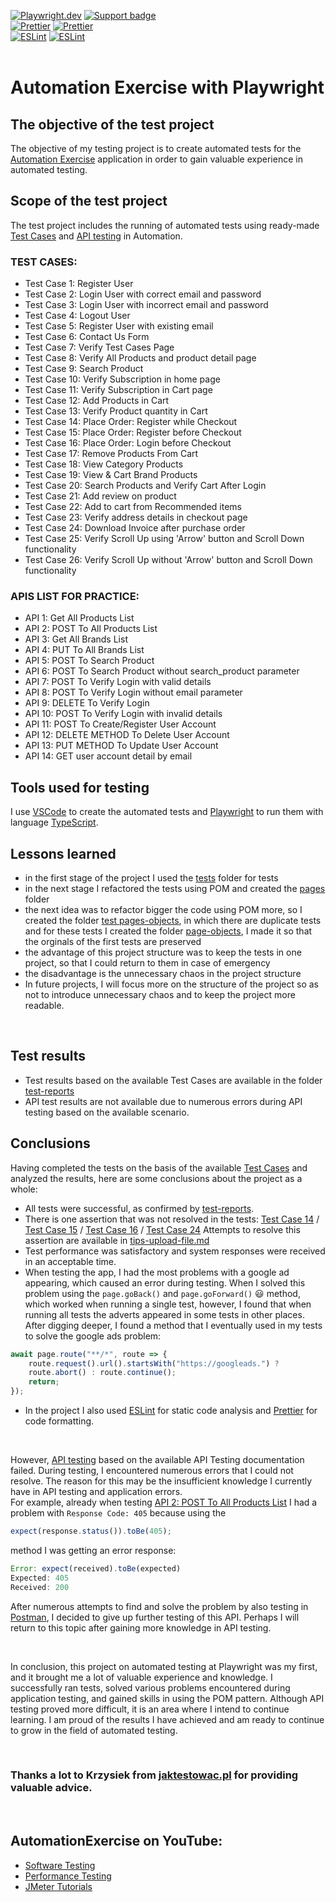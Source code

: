 [![Playwright.dev](https://img.shields.io/badge/Documentation-Playwright-45ba4b.svg?logo=playwright)](https://playwright.dev/docs/intro)
[![Support badge](https://img.shields.io/badge/stackoverflow-Playwright-45ba4b.svg?logo=stackoverflow)](https://stackoverflow.com/questions/tagged/playwright) 
<br>
[![Prettier](https://img.shields.io/badge/Documentation-Prettier-f7ba3e.svg?logo=prettier)](https://prettier.io/docs/en/index.html)
[![Prettier](https://img.shields.io/badge/GitHub-Prettier-f7ba3e.svg?logo=prettier)](https://github.com/prettier/prettier)
<br>
[![ESLint](https://img.shields.io/badge/Documentation-ESLint-4b32c3.svg?logo=eslint)](https://eslint.org/docs/latest/)
[![ESLint](https://img.shields.io/badge/GitHub-ESLint-4b32c3.svg?logo=eslint)](https://github.com/eslint/eslint)
<br><br>

# Automation Exercise with Playwright 

## The objective of the test project

The objective of my testing project is to create automated tests for the [Automation Exercise](https://automationexercise.com/) application in order to gain valuable experience in automated testing. 

## Scope of the test project

The test project includes the running of automated tests using ready-made [Test Cases](https://automationexercise.com/test_cases) and [API testing](https://automationexercise.com/api_list) in Automation.
### TEST CASES:
- Test Case 1: Register User
- Test Case 2: Login User with correct email and password
- Test Case 3: Login User with incorrect email and password
- Test Case 4: Logout User
- Test Case 5: Register User with existing email
- Test Case 6: Contact Us Form
- Test Case 7: Verify Test Cases Page
- Test Case 8: Verify All Products and product detail page
- Test Case 9: Search Product
- Test Case 10: Verify Subscription in home page
- Test Case 11: Verify Subscription in Cart page
- Test Case 12: Add Products in Cart
- Test Case 13: Verify Product quantity in Cart
- Test Case 14: Place Order: Register while Checkout
- Test Case 15: Place Order: Register before Checkout
- Test Case 16: Place Order: Login before Checkout
- Test Case 17: Remove Products From Cart
- Test Case 18: View Category Products
- Test Case 19: View & Cart Brand Products
- Test Case 20: Search Products and Verify Cart After Login
- Test Case 21: Add review on product
- Test Case 22: Add to cart from Recommended items
- Test Case 23: Verify address details in checkout page
- Test Case 24: Download Invoice after purchase order
- Test Case 25: Verify Scroll Up using 'Arrow' button and Scroll Down functionality
- Test Case 26: Verify Scroll Up without 'Arrow' button and Scroll Down functionality

### APIS LIST FOR PRACTICE:
- API 1: Get All Products List
- API 2: POST To All Products List
- API 3: Get All Brands List
- API 4: PUT To All Brands List
- API 5: POST To Search Product
- API 6: POST To Search Product without search_product parameter
- API 7: POST To Verify Login with valid details
- API 8: POST To Verify Login without email parameter
- API 9: DELETE To Verify Login
- API 10: POST To Verify Login with invalid details
- API 11: POST To Create/Register User Account
- API 12: DELETE METHOD To Delete User Account
- API 13: PUT METHOD To Update User Account
- API 14: GET user account detail by email

## Tools used for testing

I use [VSCode](https://code.visualstudio.com/) to create the automated tests and [Playwright](https://playwright.dev/) to run them with language [TypeScript](https://www.typescriptlang.org/).

## Lessons learned
- in the first stage of the project I used the [tests](https://github.com/adamcegielka/my-test-projects/tree/main/AutomationExercise-Playwright/tests) folder for tests
- in the next stage I refactored the tests using POM and created the [pages](https://github.com/adamcegielka/my-test-projects/tree/main/AutomationExercise-Playwright/pages) folder
- the next idea was to refactor bigger the code using POM more, so I created the folder [test pages-objects](https://github.com/adamcegielka/my-test-projects/tree/main/AutomationExercise-Playwright/tests%20page-objects), in which there are duplicate tests and for these tests I created the folder [page-objects](https://github.com/adamcegielka/my-test-projects/tree/main/AutomationExercise-Playwright/page-objects), I made it so that the orginals of the first tests are preserved 
- the advantage of this project structure was to keep the tests in one project, so that I could return to them in case of emergency
- the disadvantage is the unnecessary chaos in the project structure
- In future projects, I will focus more on the structure of the project so as not to introduce unnecessary chaos and to keep the project more readable.

<br>

## Test results
- Test results based on the available Test Cases are available in the folder [test-reports](https://github.com/adamcegielka/my-test-projects/tree/main/AutomationExercise-Playwright/test-reports)
- API test results are not available due to numerous errors during API testing based on the available scenario.

## Conclusions
Having completed the tests on the basis of the available [Test Cases](https://automationexercise.com/test_cases) and analyzed the results, here are some conclusions about the project as a whole:
- All tests were successful, as confirmed by [test-reports](https://github.com/adamcegielka/my-test-projects/tree/main/AutomationExercise-Playwright/test-reports).
- There is one assertion that was not resolved in the tests: [Test Case 14]() / [Test Case 15]() / [Test Case 16]() / [Test Case 24]() Attempts to resolve this assertion are available in [tips-upload-file.md](https://github.com/adamcegielka/my-test-projects/blob/main/AutomationExercise-Playwright/tips/tips-upload-file.md)
- Test performance was satisfactory and system responses were received in an acceptable time.
- When testing the app, I had the most problems with a google ad appearing, which caused an error during testing. When I solved this problem using the `page.goBack()` and `page.goForward()` :smiley: method, which worked when running a single test, however, I found that when running all tests the adverts appeared in some tests in other places. 
After digging deeper, I found a method that I eventually used in my tests to solve the google ads problem:  
```JavaScript
await page.route("**/*", route => {
    route.request().url().startsWith("https://googleads.") ?
    route.abort() : route.continue();
    return;
});
```

- In the project I also used [ESLint](https://eslint.org/docs/latest/) for static code analysis and [Prettier](https://prettier.io/docs/en/index.html) for code formatting.

<br>

However, [API testing](https://automationexercise.com/api_list) based on the available API Testing documentation failed. During testing, I encountered numerous errors that I could not resolve. The reason for this may be the insufficient knowledge I currently have in API testing and application errors.  
For example, already when testing [API 2: POST To All Products List](https://github.com/adamcegielka/my-test-projects/blob/main/AutomationExercise-Playwright/tests-api/testApi02.spec.ts) I had a problem with `Response Code: 405` because using the  
```JavaScript
expect(response.status()).toBe(405);
```  
method I was getting an error response:
```JavaScript
Error: expect(received).toBe(expected)
Expected: 405
Received: 200
```
After numerous attempts to find and solve the problem by also testing in [Postman](https://www.postman.com/), I decided to give up further testing of this API. Perhaps I will return to this topic after gaining more knowledge in API testing.

<br>

In conclusion, this project on automated testing at Playwright was my first, and it brought me a lot of valuable experience and knowledge. I successfully ran tests, solved various problems encountered during application testing, and gained skills in using the POM pattern. Although API testing proved more difficult, it is an area where I intend to continue learning. I am proud of the results I have achieved and am ready to continue to grow in the field of automated testing.

<br>

### Thanks a lot to **Krzysiek** from [jaktestowac.pl](https://jaktestowac.pl/) for providing valuable advice.

<br>

## AutomationExercise on YouTube:
- [Software Testing](https://www.youtube.com/watch?v=ccuGJzwWj2c&list=PL1vY1vQtSNmnc6UuNj68-JndnBwIxeUTf)
- [Performance Testing](https://www.youtube.com/watch?v=LfVTtM5zpYg&list=PL1vY1vQtSNmnaXc-cJbw0J8uqIj-mie1j)
- [JMeter Tutorials](https://www.youtube.com/watch?v=YLYczpLUblo&list=PL1vY1vQtSNmkIkb0Lef12Fel9jvIH_daT)